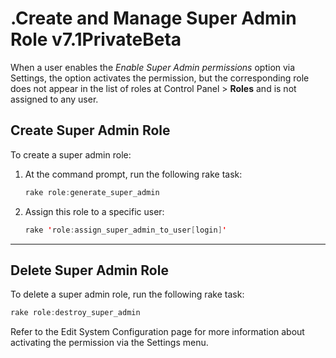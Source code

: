 # .Create and Manage Super Admin Role v7.1PrivateBeta

When a user enables the *Enable Super Admin permissions* option via Settings, the option activates the permission, but the corresponding role does not appear in the list of roles at Control Panel &gt; **Roles** and is not assigned to any user.

## Create Super Admin Role

To create a super admin role:

1.  At the command prompt, run the following rake task:

    ``` java
    rake role:generate_super_admin  
    ```

2.  Assign this role to a specific user:

    ``` java
    rake 'role:assign_super_admin_to_user[login]'
    ```

------------------------------------------------------------------------

## Delete Super Admin Role

To delete a super admin role, run the following rake task:

``` java
rake role:destroy_super_admin
```

Refer to the Edit System Configuration page for more information about activating the permission via the Settings menu.


